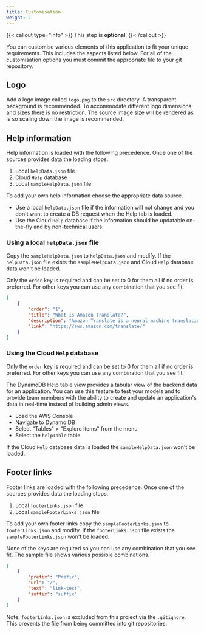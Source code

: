 ```yaml
---
title: Customisation
weight: 2
---
```


<!--
Copyright Amazon.com, Inc. or its affiliates. All Rights Reserved.
SPDX-License-Identifier: MIT-0
-->

{{< callout type="info" >}}
This step is **optional**.
{{< /callout >}}

You can customise various elements of this application to fit your unique requirements. This includes the aspects listed below. For all of the customisation options you must commit the appropriate file to your git repository.

## Logo

Add a logo image called `logo.png` to the `src` directory. A transparent background is recommended. To accommodate different logo dimensions and sizes there is no restriction. The source image size will be rendered as is so scaling down the image is recommended.

## Help information

Help information is loaded with the following precedence. Once one of the sources provides data the loading stops.

1. Local `helpData.json` file
1. Cloud `Help` database
1. Local `sampleHelpData.json` file

To add your own help information choose the appropriate data source.

- Use a local `helpData.json` file if the information will not change and you don't want to create a DB request when the Help tab is loaded.
- Use the Cloud `Help` database if the information should be updatable on-the-fly and by non-technical users.

### Using a local `helpData.json` file

Copy the `sampleHelpData.json` to `helpData.json` and modify. If the `helpData.json` file exists the `sampleHelpData.json` and Cloud `Help` database data won't be loaded.

Only the `order` key is required and can be set to 0 for them all if no order is preferred. For other keys you can use any combination that you see fit.

```json
[
	{
		"order": "1",
		"title": "What is Amazon Translate?",
		"description": "Amazon Translate is a neural machine translation service that delivers fast, high-quality, affordable, and customizable language translation. Neural machine translation is a form of language translation automation that uses deep learning models to deliver more accurate and more natural sounding translation than traditional statistical and rule-based translation algorithms. With Amazon Translate, you can localize content such as websites and applications for your diverse users, easily translate large volumes of text for analysis, and efficiently enable cross-lingual communication between users. Intento recently ranked Amazon Translate as the top machine translation provider in 2020 across 14 language pairs, 16 industry sectors and 8 content types.",
		"link": "https://aws.amazon.com/translate/"
	}
]
```

### Using the Cloud `Help` database

Only the `order` key is required and can be set to 0 for them all if no order is preferred. For other keys you can use any combination that you see fit.

The DynamoDB Help table view provides a tabular view of the backend data for an application. You can use this feature to test your models and to provide team members with the ability to create and update an application's data in real-time instead of building admin views.

- Load the AWS Console
- Navigate to Dynamo DB
- Select "Tables" > "Explore items" from the menu
- Select the `helpTable` table.

If the Cloud `Help` database data is loaded the `sampleHelpData.json` won't be loaded.

## Footer links

Footer links are loaded with the following precedence. Once one of the sources provides data the loading stops.

<!-- 1. Local `footerLinks.json` file
1. Cloud `footerlinks` database
1. Local `sampleFooterLinks.json` file -->

1. Local `footerLinks.json` file
1. Local `sampleFooterLinks.json` file

To add your own footer links copy the `sampleFooterLinks.json` to `footerLinks.json` and modify. If the `footerLinks.json` file exists the `sampleFooterLinks.json` won't be loaded.

None of the keys are required so you can use any combination that you see fit. The sample file shows various possible combinations.

```json
[
	{
		"prefix": "Prefix",
		"url": "/",
		"text": "link-text",
		"suffix": "suffix"
	}
]
```

Note: `footerLinks.json` is excluded from this project via the `.gitignore`. This prevents the file from being committed into git repositories.
